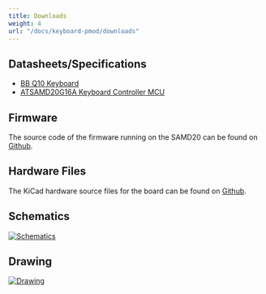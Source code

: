 ```yaml
---
title: Downloads
weight: 4
url: "/docs/keyboard-pmod/downloads"
---
```


## Datasheets/Specifications
- [BB Q10 Keyboard](https://github.com/arturo182/BBQ10KBD)
- [ATSAMD20G16A Keyboard Controller MCU](http://ww1.microchip.com/downloads/en/DeviceDoc/SAM_D20_%20Family_Datasheet_DS60001504C.pdf)

## Firmware
The source code of the firmware running on the SAMD20 can be found on [Github](https://github.com/arturo182/bbq10kbd_i2c_sw).

## Hardware Files
The KiCad hardware source files for the board can be found on [Github](https://github.com/arturo182/pmod_bbq10_keyboard).

## Schematics

<div class="text-center">

[![Schematics](/docs/keyboard-pmod/schematics_keyboard_pmod.png)](/docs/keyboard-pmod/schematics_keyboard_pmod.png)

</div>

## Drawing

<div class="text-center">

[![Drawing](/docs/keyboard-pmod/drawing_keyboard_pmod.png)](/docs/keyboard-pmod/drawing_keyboard_pmod.png)

</div>
